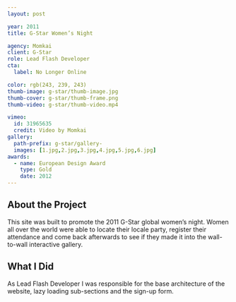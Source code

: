 ```yaml
---
layout: post

year: 2011
title: G-Star Women’s Night

agency: Momkai
client: G-Star
role: Lead Flash Developer
cta:
  label: No Longer Online

color: rgb(243, 239, 243)
thumb-image: g-star/thumb-image.jpg
thumb-cover: g-star/thumb-frame.png
thumb-video: g-star/thumb-video.mp4

vimeo:
  id: 31965635
  credit: Video by Momkai
gallery:
  path-prefix: g-star/gallery-
  images: [1.jpg,2.jpg,3.jpg,4.jpg,5.jpg,6.jpg]
awards:
  - name: European Design Award
    type: Gold
    date: 2012
---
```


About the Project
-----------------
This site was built to promote the 2011 G-Star global women’s night. Women all over the world were able to locate their locale party, register their attendance and come back afterwards to see if they made it into the wall-to-wall interactive gallery.

What I Did
----------
As Lead Flash Developer I was responsible for the base architecture of the website, lazy loading sub-sections and the sign-up form.